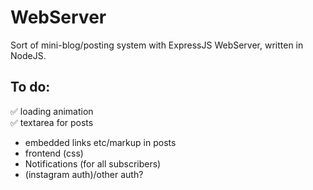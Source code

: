 # WebServer
Sort of mini-blog/posting system with ExpressJS WebServer, written in NodeJS.  

## To do:
✅ loading animation  
✅ textarea for posts  
- embedded links etc/markup in posts  
- frontend (css)  
- Notifications (for all subscribers)  
- (instagram auth)/other auth?  